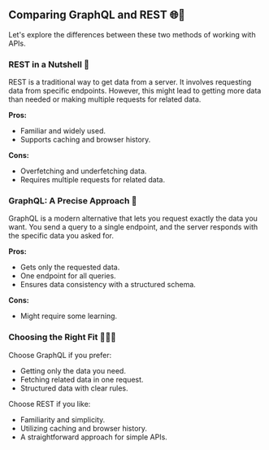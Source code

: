 ## Comparing GraphQL and REST 🌐🔗

Let's explore the differences between these two methods of working with APIs.

### REST in a Nutshell 🥜

REST is a traditional way to get data from a server. It involves requesting data from specific endpoints. However, this might lead to getting more data than needed or making multiple requests for related data.

**Pros:**

- Familiar and widely used.
- Supports caching and browser history.

**Cons:**

- Overfetching and underfetching data.
- Requires multiple requests for related data.

### GraphQL: A Precise Approach 🦄

GraphQL is a modern alternative that lets you request exactly the data you want. You send a query to a single endpoint, and the server responds with the specific data you asked for.

**Pros:**

- Gets only the requested data.
- One endpoint for all queries.
- Ensures data consistency with a structured schema.

**Cons:**

- Might require some learning.

### Choosing the Right Fit 🤷🏽‍♀️

Choose GraphQL if you prefer:

- Getting only the data you need.
- Fetching related data in one request.
- Structured data with clear rules.

Choose REST if you like:

- Familiarity and simplicity.
- Utilizing caching and browser history.
- A straightforward approach for simple APIs.
